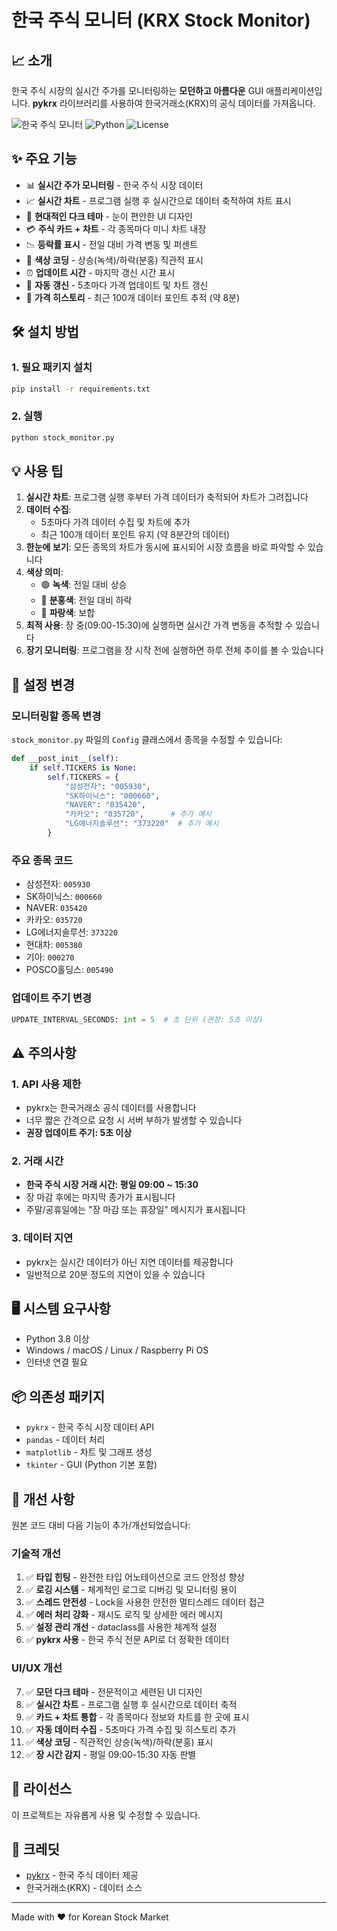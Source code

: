 # 한국 주식 모니터 (KRX Stock Monitor)

## 📈 소개
한국 주식 시장의 실시간 주가를 모니터링하는 **모던하고 아름다운** GUI 애플리케이션입니다.
**pykrx** 라이브러리를 사용하여 한국거래소(KRX)의 공식 데이터를 가져옵니다.

![한국 주식 모니터](https://img.shields.io/badge/Status-Active-success)
![Python](https://img.shields.io/badge/Python-3.8+-blue)
![License](https://img.shields.io/badge/License-MIT-green)

## ✨ 주요 기능
- 📊 **실시간 주가 모니터링** - 한국 주식 시장 데이터
- 📈 **실시간 차트** - 프로그램 실행 후 실시간으로 데이터 축적하여 차트 표시
- 🎨 **현대적인 다크 테마** - 눈이 편안한 UI 디자인
- 💳 **주식 카드 + 차트** - 각 종목마다 미니 차트 내장
- 📉 **등락률 표시** - 전일 대비 가격 변동 및 퍼센트
- 🎯 **색상 코딩** - 상승(녹색)/하락(분홍) 직관적 표시
- ⏰ **업데이트 시간** - 마지막 갱신 시간 표시
- 🔄 **자동 갱신** - 5초마다 가격 업데이트 및 차트 갱신
- 📜 **가격 히스토리** - 최근 100개 데이터 포인트 추적 (약 8분)

## 🛠️ 설치 방법

### 1. 필요 패키지 설치
```bash
pip install -r requirements.txt
```

### 2. 실행
```bash
python stock_monitor.py
```

## 💡 사용 팁

1. **실시간 차트**: 프로그램 실행 후부터 가격 데이터가 축적되어 차트가 그려집니다
2. **데이터 수집**: 
   - 5초마다 가격 데이터 수집 및 차트에 추가
   - 최근 100개 데이터 포인트 유지 (약 8분간의 데이터)
3. **한눈에 보기**: 모든 종목의 차트가 동시에 표시되어 시장 흐름을 바로 파악할 수 있습니다
4. **색상 의미**:
   - 🟢 **녹색**: 전일 대비 상승
   - 🔴 **분홍색**: 전일 대비 하락
   - 🔵 **파랑색**: 보합
5. **최적 사용**: 장 중(09:00-15:30)에 실행하면 실시간 가격 변동을 추적할 수 있습니다
6. **장기 모니터링**: 프로그램을 장 시작 전에 실행하면 하루 전체 추이를 볼 수 있습니다

## 📝 설정 변경

### 모니터링할 종목 변경
`stock_monitor.py` 파일의 `Config` 클래스에서 종목을 수정할 수 있습니다:

```python
def __post_init__(self):
    if self.TICKERS is None:
        self.TICKERS = {
            "삼성전자": "005930",
            "SK하이닉스": "000660",
            "NAVER": "035420",
            "카카오": "035720",      # 추가 예시
            "LG에너지솔루션": "373220"  # 추가 예시
        }
```

### 주요 종목 코드
- 삼성전자: `005930`
- SK하이닉스: `000660`
- NAVER: `035420`
- 카카오: `035720`
- LG에너지솔루션: `373220`
- 현대차: `005380`
- 기아: `000270`
- POSCO홀딩스: `005490`

### 업데이트 주기 변경
```python
UPDATE_INTERVAL_SECONDS: int = 5  # 초 단위 (권장: 5초 이상)
```

## ⚠️ 주의사항

### 1. API 사용 제한
- pykrx는 한국거래소 공식 데이터를 사용합니다
- 너무 짧은 간격으로 요청 시 서버 부하가 발생할 수 있습니다
- **권장 업데이트 주기: 5초 이상**

### 2. 거래 시간
- **한국 주식 시장 거래 시간: 평일 09:00 ~ 15:30**
- 장 마감 후에는 마지막 종가가 표시됩니다
- 주말/공휴일에는 "장 마감 또는 휴장일" 메시지가 표시됩니다

### 3. 데이터 지연
- pykrx는 실시간 데이터가 아닌 지연 데이터를 제공합니다
- 일반적으로 20분 정도의 지연이 있을 수 있습니다

## 🖥️ 시스템 요구사항
- Python 3.8 이상
- Windows / macOS / Linux / Raspberry Pi OS
- 인터넷 연결 필요

## 📦 의존성 패키지
- `pykrx` - 한국 주식 시장 데이터 API
- `pandas` - 데이터 처리
- `matplotlib` - 차트 및 그래프 생성
- `tkinter` - GUI (Python 기본 포함)

## 🔧 개선 사항
원본 코드 대비 다음 기능이 추가/개선되었습니다:

### 기술적 개선
1. ✅ **타입 힌팅** - 완전한 타입 어노테이션으로 코드 안정성 향상
2. ✅ **로깅 시스템** - 체계적인 로그로 디버깅 및 모니터링 용이
3. ✅ **스레드 안전성** - Lock을 사용한 안전한 멀티스레드 데이터 접근
4. ✅ **에러 처리 강화** - 재시도 로직 및 상세한 에러 메시지
5. ✅ **설정 관리 개선** - dataclass를 사용한 체계적 설정
6. ✅ **pykrx 사용** - 한국 주식 전문 API로 더 정확한 데이터

### UI/UX 개선
7. ✅ **모던 다크 테마** - 전문적이고 세련된 UI 디자인
8. ✅ **실시간 차트** - 프로그램 실행 후 실시간으로 데이터 축적
9. ✅ **카드 + 차트 통합** - 각 종목마다 정보와 차트를 한 곳에 표시
10. ✅ **자동 데이터 수집** - 5초마다 가격 수집 및 히스토리 추가
11. ✅ **색상 코딩** - 직관적인 상승(녹색)/하락(분홍) 표시
12. ✅ **장 시간 감지** - 평일 09:00-15:30 자동 판별

## 📄 라이선스
이 프로젝트는 자유롭게 사용 및 수정할 수 있습니다.

## 🙏 크레딧
- [pykrx](https://github.com/sharebook-kr/pykrx) - 한국 주식 데이터 제공
- 한국거래소(KRX) - 데이터 소스

---
Made with ❤️ for Korean Stock Market

